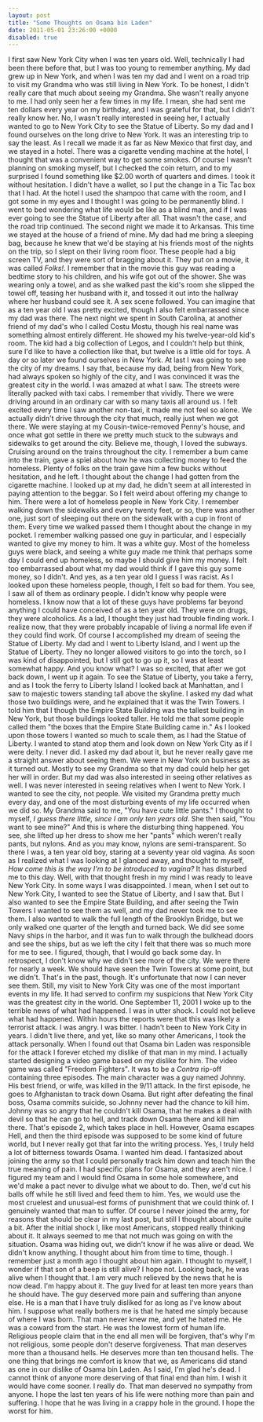 ```yaml
---
layout: post
title: "Some Thoughts on Osama bin Laden"
date: 2011-05-01 23:26:00 +0000
disabled: true
---
```

I first saw New York City when I was ten years old. Well, technically I had been there before that, but I was too young to remember anything. My dad grew up in New York, and when I was ten my dad and I went on a road trip to visit my Grandma who was still living in New York. To be honest, I didn't really care that much about seeing my Grandma. She wasn't really anyone to me. I had only seen her a few times in my life. I mean, she had sent me ten dollars every year on my birthday, and I was grateful for that, but I didn't really know her. No, I wasn't really interested in seeing her, I actually wanted to go to New York City to see the Statue of Liberty.
So my dad and I found ourselves on the long drive to New York. It was an interesting trip to say the least. As I recall we made it as far as New Mexico that first day, and we stayed in a hotel. There was a cigarette vending machine at the hotel, I thought that was a convenient way to get some smokes. Of course I wasn't planning on smoking myself, but I checked the coin return, and to my surprised I found something like $2.00 worth of quarters and dimes. I took it without hesitation. I didn't have a wallet, so I put the change in a Tic Tac box that I had. At the hotel I used the shampoo that came with the room, and I got some in my eyes and I thought I was going to be permanently blind. I went to bed wondering what life would be like as a blind man, and if I was ever going to see the Statue of Liberty after all. That wasn't the case, and the road trip continued.
The second night we made it to Arkansas. This time we stayed at the house of a friend of mine. My dad had me bring a sleeping bag, because he knew that we'd be staying at his friends most of the nights on the trip, so I slept on their living room floor. These people had a big screen TV, and they were sort of bragging about it. They put on a movie, it was called <i>Folks!</i>. I remember that in the movie this guy was reading a bedtime story to his children, and his wife got out of the shower. She was wearing only a towel, and as she walked past the kid's room she slipped the towel off, teasing her husband with it, and tossed it out into the hallway where her husband could see it. A sex scene followed. You can imagine that as a ten year old I was pretty excited, though I also felt embarrassed since my dad was there.
The next night we spent in South Carolina, at another friend of my dad's who I called Costu Mostu, though his real name was something almost entirely different. He showed my his twelve-year-old kid's room. The kid had a big collection of Legos, and I couldn't help but think, sure I'd like to have a collection like that, but twelve is a little old for toys.
A day or so later we found ourselves in New York. At last I was going to see the city of my dreams. I say that, because my dad, being from New York, had always spoken so highly of the city, and I was convinced it was the greatest city in the world. I was amazed at what I saw. The streets were literally packed with taxi cabs. I remember that vividly. There we were driving around in an ordinary car with so many taxis all around us. I felt excited every time I saw another non-taxi, it made me not feel so alone.
We actually didn't drive through the city that much, really just when we got there. We were staying at my Cousin-twice-removed Penny's house, and once what got settle in there we pretty much stuck to the subways and sidewalks to get around the city. Believe me, though, I loved the subways. Cruising around on the trains throughout the city. I remember a bum came into the train, gave a spiel about how he was collecting money to feed the homeless. Plenty of folks on the train gave him a few bucks without hesitation, and he left. I thought about the change I had gotten from the cigarette machine. I looked up at my dad, he didn't seem at all interested in paying attention to the beggar. So I felt weird about offering my change to him.
There were a lot of homeless people in New York City. I remember walking down the sidewalks and every twenty feet, or so, there was another one, just sort of sleeping out there on the sidewalk with a cup in front of them. Every time we walked passed them I thought about the change in my pocket. I remember walking passed one guy in particular, and I especially wanted to give my money to him. It was a white guy. Most of the homeless guys were black, and seeing a white guy made me think that perhaps some day I could end up homeless, so maybe I should give him my money. I felt too embarrassed about what my dad would think if I gave this guy some money, so I didn't. And yes, as a ten year old I guess I was racist.
As I looked upon these homeless people, though, I felt so bad for them. You see, I saw all of them as ordinary people. I didn't know why people were homeless. I know now that a lot of these guys have problems far beyond anything I could have conceived of as a ten year old. They were on drugs, they were alcoholics. As a lad, I thought they just had trouble finding work. I realize now, that they were probably incapable of living a normal life even if they could find work.
Of course I accomplished my dream of seeing the Statue of Liberty. My dad and I went to Liberty Island, and I went up the Statue of Liberty. They no longer allowed visitors to go into the torch, so I was kind of disappointed, but I still got to go up it, so I was at least somewhat happy. And you know what? I was so excited, that after we got back down, I went up it again.
To see the Statue of Liberty, you take a ferry, and as I took the ferry to Liberty Island I looked back at Manhattan, and I saw to majestic towers standing tall above the skyline. I asked my dad what those two buildings were, and he explained that it was the Twin Towers. I told him that I though the Empire State Building was the tallest building in New York, but those buildings looked taller. He told me that some people called them "the boxes that the Empire State Building came in." As I looked upon those towers I wanted so much to scale them, as I had the Statue of Liberty. I wanted to stand atop them and look down on New York City as if I were deity. I never did. I asked my dad about it, but he never really gave me a straight answer about seeing them.
We were in New York on business as it turned out. Mostly to see my Grandma so that my dad could help her get her will in order. But my dad was also interested in seeing other relatives as well. I was never interested in seeing relatives when I went to New York. I wanted to see the city, not people.
We visited my Grandma pretty much every day, and one of the most disturbing events of my life occurred when we did so. My Grandma said to me, "You have cute little pants." I thought to myself, <i>I guess there little, since I am only ten years old</i>. She then said, "You want to see mine?" And this is where the disturbing thing happened. You see, she lifted up her dress to show me her "pants" which weren't really pants, but nylons. And as you may know, nylons are semi-transparent. So there I was, a ten year old boy, staring at a seventy year old vagina. As soon as I realized what I was looking at I glanced away, and thought to myself, <i>How come this is the way I'm to be introduced to vagina?</i> It has disturbed me to this day.
Well, with that thought fresh in my mind I was ready to leave New York City. In some ways I was disappointed. I mean, when I set out to New York City, I wanted to see the Statue of Liberty, and I saw that. But I also wanted to see the Empire State Building, and after seeing the Twin Towers I wanted to see them as well, and my dad never took me to see them. I also wanted to walk the full length of the Brooklyn Bridge, but we only walked one quarter of the length and turned back. We did see some Navy ships in the harbor, and it was fun to walk through the bulkhead doors and see the ships, but as we left the city I felt that there was so much more for me to see. I figured, though, that I would go back some day.
In retrospect, I don't know why we didn't see more of the city. We were there for nearly a week. We should have seen the Twin Towers at some point, but we didn't. That's in the past, though. It's unfortunate that now I can never see them. Still, my visit to New York City was one of the most important events in my life. It had served to confirm my suspicions that New York City was the greatest city in the world.
One September 11, 2001 I woke up to the terrible news of what had happened. I was in utter shock. I could not believe what had happened. Within hours the reports were that this was likely a terrorist attack. I was angry. I was bitter. I hadn't been to New York City in years. I didn't live there, and yet, like so many other Americans, I took the attack personally.
When I found out that Osama bin Laden was responsible for the attack I forever etched my dislike of that man in my mind. I actually started designing a video game based on my dislike for him. The video game was called "Freedom Fighters". It was to be a <i>Contra</i> rip-off containing three episodes. The main character was a guy named Johnny. His best friend, or wife, was killed in the 9/11 attack. In the first episode, he goes to Afghanistan to track down Osama. But right after defeating the final boss, Osama commits suicide, so Johnny never had the chance to kill him. Johnny was so angry that he couldn't kill Osama, that he makes a deal with devil so that he can go to hell, and track down Osama there and kill him there. That's episode 2, which takes place in hell. However, Osama escapes Hell, and then the third episode was supposed to be some kind of future world, but I never really got that far into the writing process.
Yes, I truly held a lot of bitterness towards Osama. I wanted him dead. I fantasized about joining the army so that I could personally track him down and teach him the true meaning of pain. I had specific plans for Osama, and they aren't nice. I figured my team and I would find Osama in some hole somewhere, and we'd make a pact never to divulge what we about to do. Then, we'd cut his balls off while he still lived and feed them to him. Yes, we would use the most cruelest and unusual-est forms of punishment that we could think of. I genuinely wanted that man to suffer. Of course I never joined the army, for reasons that should be clear in my last post, but still I thought about it quite a bit.
After the initial shock I, like most Americans, stopped really thinking about it. It always seemed to me that not much was going on with the situation. Osama was hiding out, we didn't know if he was alive or dead. We didn't know anything. I thought about him from time to time, though. I remember just a month ago I thought about him again. I thought to myself, I wonder if that son of a beep is still alive? I hope not. Looking back, he was alive when I thought that.
I am very much relieved by the news that he is now dead. I'm happy about it. The guy lived for at least ten more years than he should have. The guy deserved more pain and suffering than anyone else. He is a man that I have truly disliked for as long as I've know about him. I suppose what really bothers me is that he hated me simply because of where I was born. That man never knew me, and yet he hated me. He was a coward from the start. He was the lowest form of human life. Religious people claim that in the end all men will be forgiven, that's why I'm not religious, some people don't deserve forgiveness. That man deserves more than a thousand hells. He deserves more than ten thousand hells. The one thing that brings me comfort is know that we, as Americans did stand as one in our dislike of Osama bin Laden. As I said, I'm glad he's dead. I cannot think of anyone more deserving of that final end than him. I wish it would have come sooner. I really do. That man deserved no sympathy from anyone. I hope the last ten years of his life were nothing more than pain and suffering. I hope that he was living in a crappy hole in the ground. I hope the worst for him.

